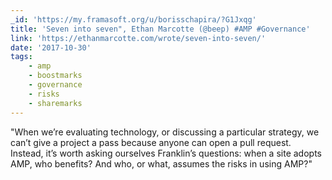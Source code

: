 ```yaml
---
_id: 'https://my.framasoft.org/u/borisschapira/?G1Jxqg'
title: 'Seven into seven", Ethan Marcotte (@beep) #AMP #Governance'
link: 'https://ethanmarcotte.com/wrote/seven-into-seven/'
date: '2017-10-30'
tags:
    - amp
    - boostmarks
    - governance
    - risks
    - sharemarks
---
```


<div class="markdown"><p>&quot;When we’re evaluating technology, or discussing a particular strategy, we can’t give a project a pass because anyone can open a pull request. Instead, it’s worth asking ourselves Franklin’s questions: when a site adopts AMP, who benefits? And who, or what, assumes the risks in using AMP?&quot;
</p></div>
